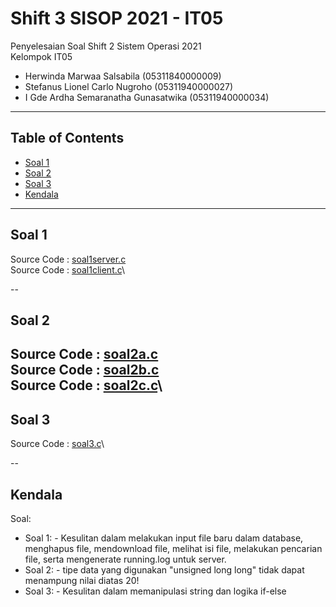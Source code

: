 # Shift 3 SISOP 2021 - IT05
Penyelesaian Soal Shift 2 Sistem Operasi 2021\
Kelompok IT05
  * Herwinda Marwaa Salsabila (05311840000009)
  * Stefanus Lionel Carlo Nugroho (05311940000027)
  * I Gde Ardha Semaranatha Gunasatwika (05311940000034)

---

## Table of Contents

* [Soal 1](#soal-1)
* [Soal 2](#soal-2)
* [Soal 3](#soal-3)
* [Kendala](#Kendala)

---
## Soal 1
Source Code : [soal1server.c](https://github.com/Herwindams24/soal-shift-sisop-modul-3-IT05-2021/blob/main/soal1/Server/server.c)\
Source Code : [soal1client.c](https://github.com/Herwindams24/soal-shift-sisop-modul-3-IT05-2021/blob/main/soal1/Client/client.c)\

--
## Soal 2
Source Code : [soal2a.c](https://github.com/Herwindams24/soal-shift-sisop-modul-3-IT05-2021/blob/main/soal2/soal2a.c)\
Source Code : [soal2b.c](https://github.com/Herwindams24/soal-shift-sisop-modul-3-IT05-2021/blob/main/soal2/soal2b.c)\
Source Code : [soal2c.c](https://github.com/Herwindams24/soal-shift-sisop-modul-3-IT05-2021/blob/main/soal2/soal2c.c)\
--
## Soal 3
Source Code : [soal3.c]()\

--
## Kendala
Soal:
 * Soal 1: - Kesulitan dalam melakukan input file baru dalam database, menghapus file, mendownload file, melihat isi file, melakukan pencarian file, serta mengenerate running.log untuk server.
 * Soal 2: - tipe data yang digunakan "unsigned long long" tidak dapat menampung nilai diatas 20!
 * Soal 3: - Kesulitan dalam memanipulasi string dan logika if-else
